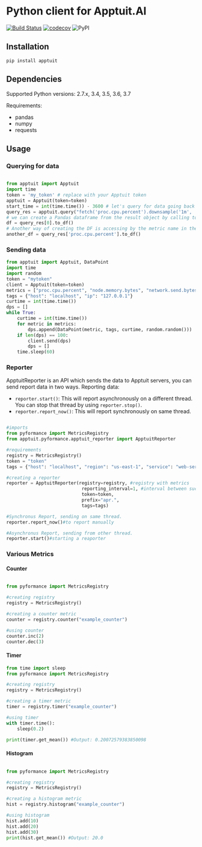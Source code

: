 # Python client for Apptuit.AI

[![Build Status](https://www.travis-ci.org/ApptuitAI/apptuit-py.svg?branch=master)](https://www.travis-ci.org/ApptuitAI/apptuit-py)
[![codecov](https://codecov.io/gh/ApptuitAI/apptuit-py/branch/master/graph/badge.svg)](https://codecov.io/gh/ApptuitAI/apptuit-py)
![PyPI](https://img.shields.io/pypi/v/apptuit.svg)

## Installation

```
pip install apptuit
```

## Dependencies

Supported Python versions: 2.7.x, 3.4, 3.5, 3.6, 3.7

Requirements:
- pandas
- numpy
- requests

## Usage

### Querying for data

```python

from apptuit import Apptuit
import time
token = 'my_token' # replace with your Apptuit token
apptuit = Apptuit(token=token) 
start_time = int(time.time()) - 3600 # let's query for data going back 1 hour from now
query_res = apptuit.query("fetch('proc.cpu.percent').downsample('1m', 'avg')", start=start_time)
# we can create a Pandas dataframe from the result object by calling to_df()
df = query_res[0].to_df()
# Another way of creating the DF is accessing by the metric name in the query
another_df = query_res['proc.cpu.percent'].to_df()

```

### Sending data

```python
from apptuit import Apptuit, DataPoint
import time
import random
token = "mytoken"
client = Apptuit(token=token)
metrics = ["proc.cpu.percent", "node.memory.bytes", "network.send.bytes", "network.receive.bytes", "node.load.avg"]
tags = {"host": "localhost", "ip": "127.0.0.1"}
curtime = int(time.time())
dps = []
while True:
    curtime = int(time.time())
    for metric in metrics:
        dps.append(DataPoint(metric, tags, curtime, random.random()))
    if len(dps) == 100:
        client.send(dps)
        dps = []
    time.sleep(60)
```

### Reporter

ApptuitReporter is an API which sends the data to Apptuit servers, you can send report data in two ways.
Reporting data:
- `reporter.start()`: This will report asynchronously on a different thread. You can stop that thread by using `reporter.stop()`.  
- `reporter.report_now()`: This will report synchronously on same thread.

```python

#imports
from pyformance import MetricsRegistry
from apptuit.pyformance.apptuit_reporter import ApptuitReporter

#requirements
registry = MetricsRegistry()
token = "token"
tags = {"host": "localhost", "region": "us-east-1", "service": "web-server"}

#creating a reporter
reporter = ApptuitReporter(registry=registry, #registry with metrics 
                            reporting_interval=1, #interval between successive reports
                            token=token,
                            prefix="apr.",
                            tags=tags)

#Synchronus Report, sending on same thread.
reporter.report_now()#to report manually

#Asynchronus Report, sending from other thread.
reporter.start()#starting a reaporter
```

### Various Metrics

#### Counter

```python

from pyformance import MetricsRegistry

#creating registry
registry = MetricsRegistry()

#creating a counter metric
counter = registry.counter("example_counter")

#using counter
counter.inc(2)
counter.dec(3)
```

#### Timer

```python
from time import sleep
from pyformance import MetricsRegistry

#creating registry
registry = MetricsRegistry()

#creating a timer metric
timer = registry.timer("example_counter")

#using timer
with timer.time():
    sleep(0.2)

print(timer.get_mean()) #Output: 0.20072579383850098
```

#### Histogram

```python

from pyformance import MetricsRegistry

#creating registry
registry = MetricsRegistry()

#creating a histogram metric
hist = registry.histogram("example_counter")

#using histogram
hist.add(10)
hist.add(20)
hist.add(30)
print(hist.get_mean()) #Output: 20.0
```
